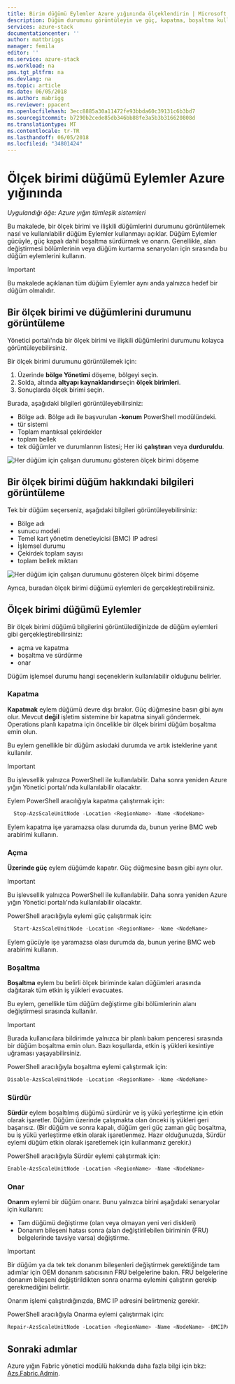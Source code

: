```yaml
---
title: Birim düğümü Eylemler Azure yığınında ölçeklendirin | Microsoft Docs
description: Düğüm durumunu görüntüleyin ve güç, kapatma, boşaltma kullanın ve düğüm Eylemler bir Azure tümleşik yığını sistemde sürdürme hakkında bilgi edinin.
services: azure-stack
documentationcenter: ''
author: mattbriggs
manager: femila
editor: ''
ms.service: azure-stack
ms.workload: na
pms.tgt_pltfrm: na
ms.devlang: na
ms.topic: article
ms.date: 06/05/2018
ms.author: mabrigg
ms.reviewer: ppacent
ms.openlocfilehash: 3ecc8885a30a11472fe93bbda60c39131c6b3bd7
ms.sourcegitcommit: b7290b2cede85db346bb88fe3a5b3b316620808d
ms.translationtype: MT
ms.contentlocale: tr-TR
ms.lasthandoff: 06/05/2018
ms.locfileid: "34801424"
---
```

# <a name="scale-unit-node-actions-in-azure-stack"></a>Ölçek birimi düğümü Eylemler Azure yığınında

*Uygulandığı öğe: Azure yığın tümleşik sistemleri*

Bu makalede, bir ölçek birimi ve ilişkili düğümlerini durumunu görüntülemek nasıl ve kullanılabilir düğüm Eylemler kullanmayı açıklar. Düğüm Eylemler gücüyle, güç kapalı dahil boşaltma sürdürmek ve onarın. Genellikle, alan değiştirmesi bölümlerinin veya düğüm kurtarma senaryoları için sırasında bu düğüm eylemlerini kullanın.

> [!Important]  
> Bu makalede açıklanan tüm düğüm Eylemler aynı anda yalnızca hedef bir düğüm olmalıdır.


## <a name="view-the-status-of-a-scale-unit-and-its-nodes"></a>Bir ölçek birimi ve düğümlerini durumunu görüntüleme

Yönetici portalı'nda bir ölçek birimi ve ilişkili düğümlerini durumunu kolayca görüntüleyebilirsiniz.

Bir ölçek birimi durumunu görüntülemek için:

1. Üzerinde **bölge Yönetimi** döşeme, bölgeyi seçin.
2. Solda, altında **altyapı kaynaklarıdır**seçin **ölçek birimleri**.
3. Sonuçlarda ölçek birimi seçin.
 
Burada, aşağıdaki bilgileri görüntüleyebilirsiniz:

- Bölge adı. Bölge adı ile başvurulan **-konum** PowerShell modülündeki.
- tür sistemi
- Toplam mantıksal çekirdekler
- toplam bellek
- tek düğümler ve durumlarının listesi; Her iki **çalıştıran** veya **durduruldu**.

![Her düğüm için çalışan durumunu gösteren ölçek birimi döşeme](media/azure-stack-node-actions/ScaleUnitStatus.PNG)

## <a name="view-information-about-a-scale-unit-node"></a>Bir ölçek birimi düğüm hakkındaki bilgileri görüntüleme

Tek bir düğüm seçerseniz, aşağıdaki bilgileri görüntüleyebilirsiniz:

- Bölge adı
- sunucu modeli
- Temel kart yönetim denetleyicisi (BMC) IP adresi
- İşlemsel durumu
- Çekirdek toplam sayısı
- toplam bellek miktarı
 
![Her düğüm için çalışan durumunu gösteren ölçek birimi döşeme](media/azure-stack-node-actions/NodeActions.PNG)

Ayrıca, buradan ölçek birimi düğümü eylemleri de gerçekleştirebilirsiniz.

## <a name="scale-unit-node-actions"></a>Ölçek birimi düğümü Eylemler

Bir ölçek birimi düğümü bilgilerini görüntülediğinizde de düğüm eylemleri gibi gerçekleştirebilirsiniz:

- açma ve kapatma
- boşaltma ve sürdürme
- onar

Düğüm işlemsel durumu hangi seçeneklerin kullanılabilir olduğunu belirler.

### <a name="power-off"></a>Kapatma

**Kapatmak** eylem düğümü devre dışı bırakır. Güç düğmesine basın gibi aynı olur. Mevcut **değil** işletim sistemine bir kapatma sinyali göndermek. Operations planlı kapatma için öncelikle bir ölçek birimi düğüm boşaltma emin olun.

Bu eylem genellikle bir düğüm askıdaki durumda ve artık isteklerine yanıt kullanılır.

> [!Important] 
> Bu işlevsellik yalnızca PowerShell ile kullanılabilir. Daha sonra yeniden Azure yığın Yönetici portalı'nda kullanılabilir olacaktır.


Eylem PowerShell aracılığıyla kapatma çalıştırmak için:

````PowerShell
  Stop-AzsScaleUnitNode -Location <RegionName> -Name <NodeName>
```` 

Eylem kapatma işe yaramazsa olası durumda da, bunun yerine BMC web arabirimi kullanın.

### <a name="power-on"></a>Açma

**Üzerinde güç** eylem düğümde kapatır. Güç düğmesine basın gibi aynı olur. 

> [!Important] 
> Bu işlevsellik yalnızca PowerShell ile kullanılabilir. Daha sonra yeniden Azure yığın Yönetici portalı'nda kullanılabilir olacaktır.

PowerShell aracılığıyla eylemi güç çalıştırmak için:

````PowerShell
  Start-AzsScaleUnitNode -Location <RegionName> -Name <NodeName>
````

Eylem gücüyle işe yaramazsa olası durumda da, bunun yerine BMC web arabirimi kullanın.

### <a name="drain"></a>Boşaltma

**Boşaltma** eylem bu belirli ölçek biriminde kalan düğümleri arasında dağıtarak tüm etkin iş yükleri evacuates.

Bu eylem, genellikle tüm düğüm değiştirme gibi bölümlerinin alanı değiştirmesi sırasında kullanılır.

> [!IMPORTANT]  
> Burada kullanıcılara bildirimde yalnızca bir planlı bakım penceresi sırasında bir düğüm boşaltma emin olun. Bazı koşullarda, etkin iş yükleri kesintiye uğraması yaşayabilirsiniz.

PowerShell aracılığıyla boşaltma eylemi çalıştırmak için:

  ````PowerShell
  Disable-AzsScaleUnitNode -Location <RegionName> -Name <NodeName>
  ````

### <a name="resume"></a>Sürdür

**Sürdür** eylem boşaltılmış düğümü sürdürür ve iş yükü yerleştirme için etkin olarak işaretler. Düğüm üzerinde çalışmakta olan önceki iş yükleri geri başarısız. (Bir düğüm ve sonra kapalı, düğüm geri güç zaman güç boşaltma, bu iş yükü yerleştirme etkin olarak işaretlenmez. Hazır olduğunuzda, Sürdür eylemi düğüm etkin olarak işaretlemek için kullanmanız gerekir.)

PowerShell aracılığıyla Sürdür eylemi çalıştırmak için:

  ````PowerShell
  Enable-AzsScaleUnitNode -Location <RegionName> -Name <NodeName>
  ````

### <a name="repair"></a>Onar

**Onarım** eylemi bir düğüm onarır. Bunu yalnızca birini aşağıdaki senaryolar için kullanın:

- Tam düğümü değiştirme (olan veya olmayan yeni veri diskleri)
- Donanım bileşeni hatası sonra (alan değiştirilebilen biriminin (FRU) belgelerinde tavsiye varsa) değiştirme.

> [!IMPORTANT]  
> Bir düğüm ya da tek tek donanım bileşenleri değiştirmek gerektiğinde tam adımlar için OEM donanım satıcısının FRU belgelerine bakın. FRU belgelerine donanım bileşeni değiştirildikten sonra onarma eylemini çalıştırın gerekip gerekmediğini belirtir.  

Onarım işlemi çalıştırdığınızda, BMC IP adresini belirtmeniz gerekir. 

PowerShell aracılığıyla Onarma eylemi çalıştırmak için:

  ````PowerShell
  Repair-AzsScaleUnitNode -Location <RegionName> -Name <NodeName> -BMCIPAddress <BMCIPAddress>
  ````

## <a name="next-steps"></a>Sonraki adımlar

Azure yığın Fabric yönetici modülü hakkında daha fazla bilgi için bkz: [Azs.Fabric.Admin](https://docs.microsoft.com/powershell/module/azs.fabric.admin/?view=azurestackps-1.3.0).